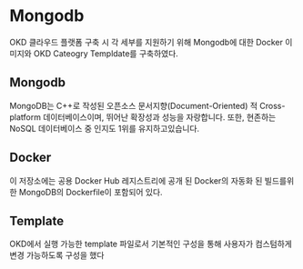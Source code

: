 Mongodb
=======
OKD 클라우드 플랫폼 구축 시 각 세부를 지원하기 위해 Mongodb에 대한 Docker 이미지와 OKD Cateogry Templdate를 구축하였다.


## Mongodb
MongoDB는 C++로 작성된 오픈소스 문서지향(Document-Oriented) 적 Cross-platform 데이터베이스이며, 뛰어난 확장성과 성능을 자랑합니다. 또한, 현존하는 NoSQL 데이터베이스 중 인지도 1위를 유지하고있습니다.

## Docker
이 저장소에는 공용 Docker Hub 레지스트리에 공개 된 Docker의 자동화 된 빌드를위한 MongoDB의 Dockerfile이 포함되어 있다.

## Template
OKD에서 실행 가능한 template 파일로서 기본적인 구성을 통해 사용자가 컴스텀하게 변경 가능하도록 구성을 했다
